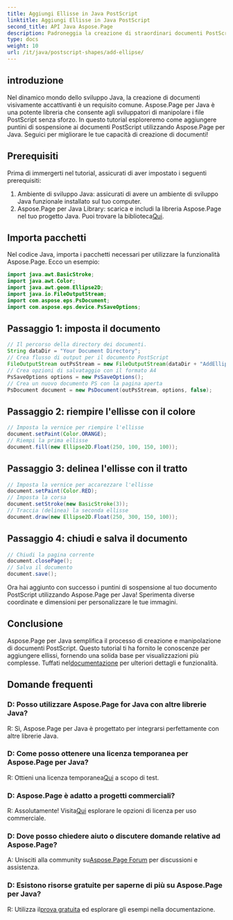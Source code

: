 ```yaml
---
title: Aggiungi Ellisse in Java PostScript
linktitle: Aggiungi Ellisse in Java PostScript
second_title: API Java Aspose.Page
description: Padroneggia la creazione di straordinari documenti PostScript in Java con Aspose.Page. Impara ad aggiungere i puntini di sospensione passo dopo passo per ottenere contenuti visivamente accattivanti.
type: docs
weight: 10
url: /it/java/postscript-shapes/add-ellipse/
---
```

## introduzione
Nel dinamico mondo dello sviluppo Java, la creazione di documenti visivamente accattivanti è un requisito comune. Aspose.Page per Java è una potente libreria che consente agli sviluppatori di manipolare i file PostScript senza sforzo. In questo tutorial esploreremo come aggiungere puntini di sospensione ai documenti PostScript utilizzando Aspose.Page per Java. Seguici per migliorare le tue capacità di creazione di documenti!
## Prerequisiti
Prima di immergerti nel tutorial, assicurati di aver impostato i seguenti prerequisiti:
1. Ambiente di sviluppo Java: assicurati di avere un ambiente di sviluppo Java funzionale installato sul tuo computer.
2.  Aspose.Page per Java Library: scarica e includi la libreria Aspose.Page nel tuo progetto Java. Puoi trovare la biblioteca[Qui](https://releases.aspose.com/page/java/).
## Importa pacchetti
Nel codice Java, importa i pacchetti necessari per utilizzare la funzionalità Aspose.Page. Ecco un esempio:
```java
import java.awt.BasicStroke;
import java.awt.Color;
import java.awt.geom.Ellipse2D;
import java.io.FileOutputStream;
import com.aspose.eps.PsDocument;
import com.aspose.eps.device.PsSaveOptions;
```
## Passaggio 1: imposta il documento
```java
// Il percorso della directory dei documenti.
String dataDir = "Your Document Directory";
// Crea flusso di output per il documento PostScript
FileOutputStream outPsStream = new FileOutputStream(dataDir + "AddEllipse_outPS.ps");
// Crea opzioni di salvataggio con il formato A4
PsSaveOptions options = new PsSaveOptions();
// Crea un nuovo documento PS con la pagina aperta
PsDocument document = new PsDocument(outPsStream, options, false);
```
## Passaggio 2: riempire l'ellisse con il colore
```java
// Imposta la vernice per riempire l'ellisse
document.setPaint(Color.ORANGE);
// Riempi la prima ellisse
document.fill(new Ellipse2D.Float(250, 100, 150, 100));
```
## Passaggio 3: delinea l'ellisse con il tratto
```java
// Imposta la vernice per accarezzare l'ellisse
document.setPaint(Color.RED);
// Imposta la corsa
document.setStroke(new BasicStroke(3));
// Traccia (delinea) la seconda ellisse
document.draw(new Ellipse2D.Float(250, 300, 150, 100));
```
## Passaggio 4: chiudi e salva il documento
```java
// Chiudi la pagina corrente
document.closePage();
// Salva il documento
document.save();
```
Ora hai aggiunto con successo i puntini di sospensione al tuo documento PostScript utilizzando Aspose.Page per Java! Sperimenta diverse coordinate e dimensioni per personalizzare le tue immagini.
## Conclusione
 Aspose.Page per Java semplifica il processo di creazione e manipolazione di documenti PostScript. Questo tutorial ti ha fornito le conoscenze per aggiungere ellissi, fornendo una solida base per visualizzazioni più complesse. Tuffati nel[documentazione](https://reference.aspose.com/page/java/) per ulteriori dettagli e funzionalità.
## Domande frequenti
### D: Posso utilizzare Aspose.Page for Java con altre librerie Java?
R: Sì, Aspose.Page per Java è progettato per integrarsi perfettamente con altre librerie Java.
### D: Come posso ottenere una licenza temporanea per Aspose.Page per Java?
 R: Ottieni una licenza temporanea[Qui](https://purchase.aspose.com/temporary-license/) a scopo di test.
### D: Aspose.Page è adatto a progetti commerciali?
 R: Assolutamente! Visita[Qui](https://purchase.aspose.com/buy) esplorare le opzioni di licenza per uso commerciale.
### D: Dove posso chiedere aiuto o discutere domande relative ad Aspose.Page?
 A: Unisciti alla community su[Aspose.Page Forum](https://forum.aspose.com/c/page/39) per discussioni e assistenza.
### D: Esistono risorse gratuite per saperne di più su Aspose.Page per Java?
 R: Utilizza il[prova gratuita](https://releases.aspose.com/) ed esplorare gli esempi nella documentazione.
